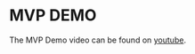 # MVP DEMO

The MVP Demo video can be found on [youtube](https://github.com/facebook/create-react-app).
